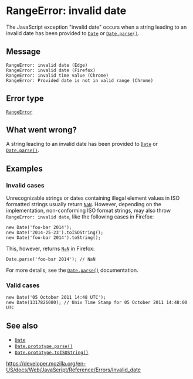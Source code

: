 # RangeError: invalid date

The JavaScript exception "invalid date" occurs when a string leading to an invalid date has been provided to [`Date`](../global_objects/date) or [`Date.parse()`](../global_objects/date/parse).

## Message

    RangeError: invalid date (Edge)
    RangeError: invalid date (Firefox)
    RangeError: invalid time value (Chrome)
    RangeError: Provided date is not in valid range (Chrome)

## Error type

[`RangeError`](../global_objects/rangeerror)

## What went wrong?

A string leading to an invalid date has been provided to [`Date`](../global_objects/date) or [`Date.parse()`](../global_objects/date/parse).

## Examples

### Invalid cases

Unrecognizable strings or dates containing illegal element values in ISO formatted strings usually return [`NaN`](../global_objects/nan). However, depending on the implementation, non-conforming ISO format strings, may also throw `RangeError: invalid date`, like the following cases in Firefox:

    new Date('foo-bar 2014');
    new Date('2014-25-23').toISOString();
    new Date('foo-bar 2014').toString();

This, however, returns [`NaN`](../global_objects/nan) in Firefox:

    Date.parse('foo-bar 2014'); // NaN

For more details, see the [`Date.parse()`](../global_objects/date/parse) documentation.

### Valid cases

    new Date('05 October 2011 14:48 UTC');
    new Date(1317826080); // Unix Time Stamp for 05 October 2011 14:48:00 UTC

## See also

-   [`Date`](../global_objects/date)
-   [`Date.prototype.parse()`](../global_objects/date/parse)
-   [`Date.prototype.toISOString()`](../global_objects/date/toisostring)

<a href="https://developer.mozilla.org/en-US/docs/Web/JavaScript/Reference/Errors/Invalid_date" class="_attribution-link">https://developer.mozilla.org/en-US/docs/Web/JavaScript/Reference/Errors/Invalid_date</a>

